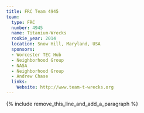 ```yaml
---
title: FRC Team 4945
team:
  type: FRC
  number: 4945
  name: Titanium-Wrecks
  rookie_year: 2014
  location: Snow Hill, Maryland, USA
  sponsors:
  - Worcester TEC Hub
  - Neighborhood Group
  - NASA
  - Neighborhood Group
  - Andrew Chase
  links:
    Website: http://www.team-t-wrecks.org
---
```


{% include remove_this_line_and_add_a_paragraph %}